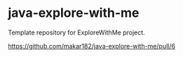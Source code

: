 # java-explore-with-me
Template repository for ExploreWithMe project.

https://github.com/makar182/java-explore-with-me/pull/6
